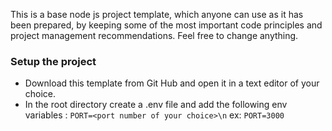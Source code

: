 This is a base node js project template, which anyone can use as it has been prepared, by keeping some of the most important code principles and project management recommendations. 
Feel free to change anything.
### Setup the project
- Download this template from Git Hub and open it in a text editor of your choice.
- In the root directory create a .env file and add the following env variables :
  ```PORT=<port number of your choice>\n```
ex:
  ```PORT=3000```
